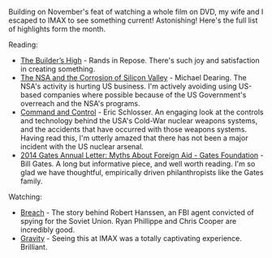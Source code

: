 <!--
.. link: 
.. description: 
.. tags: Reading
.. date: 2014/02/10 16:54:57
.. spellcheck_exceptions: Rands,Dearing,Hanssen,IMAX,NSA,NSA's,Phillippe,Schlosser,USA's
.. title: Words and Pictures - Jan 2014
.. slug: words-and-pictures-jan-2014
-->


Building on November's feat of watching a whole film on DVD, my wife and I escaped to IMAX to see something current! Astonishing! Here's the full list of highlights form the month.

Reading:

-   [The Builder’s High](http://randsinrepose.com/archives/the-builders-high/) - Rands in Repose. There's such joy and satisfaction in creating something.
-   [The NSA and the Corrosion of Silicon Valley](http://allthingsd.com/20131230/the-nsa-and-silicon-valley/) - Michael Dearing. The NSA's activity is hurting US business. I'm actively avoiding using US-based companies where possible because of the US Government's overreach and the NSA's programs.
-   [Command and Control](http://www.goodreads.com/book/show/6452798-command-and-control) - Eric Schlosser. An engaging look at the controls and technology behind the USA's Cold-War nuclear weapons systems, and the accidents that have occurred with those weapons systems. Having read this, I'm utterly amazed that there has not been a major incident with the US nuclear arsenal.
-   [2014 Gates Annual Letter: Myths About Foreign Aid - Gates Foundation](http://annualletter.gatesfoundation.org/) - Bill Gates. A long but informative piece, and well worth reading. I'm so glad we have thoughtful, empirically driven philanthropists like the Gates family.

Watching:

-   [Breach](https://en.wikipedia.org/wiki/Breach_film) - The story behind Robert Hanssen, an FBI agent convicted of spying for the Soviet Union. Ryan Phillippe and Chris Cooper are incredibly good.
-   [Gravity](https://en.wikipedia.org/wiki/Gravity_(film)) - Seeing this at IMAX was a totally captivating experience. Brilliant.

